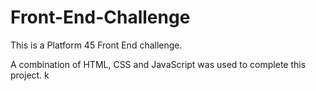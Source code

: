 # Front-End-Challenge
This is a Platform 45 Front End challenge.

A combination of HTML, CSS and JavaScript was used to complete this project.
k